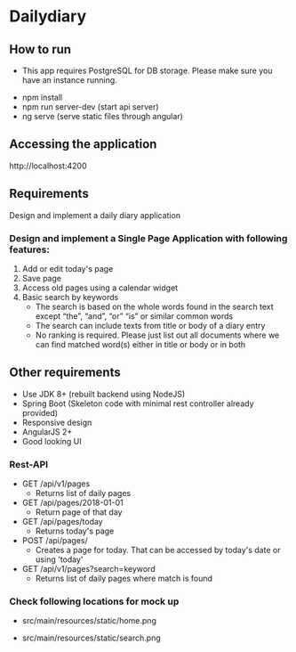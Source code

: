 # Dailydiary

## How to run
* This app requires PostgreSQL for DB storage. Please make sure you have an instance running.
- npm install
- npm run server-dev (start api server)
- ng serve (serve static files through angular)

## Accessing the application
http://localhost:4200 


## Requirements

Design and implement a daily diary application

### Design and implement a Single Page Application with following features:
1. Add or edit today's page
2. Save page
3. Access old pages using a calendar widget
4. Basic search by keywords
   - The search is based on the whole words found in the search text except “the”, “and”, “or” “is” or similar common words
   - The search can include texts from title or body of a diary entry
   - No ranking is required. Please just list out all documents where we can find matched word(s) either in title or body or in both

## Other requirements
* Use JDK 8+ (rebuilt backend using NodeJS)
* Spring Boot (Skeleton code with minimal rest controller already provided)
* Responsive design
* AngularJS 2+ 
* Good looking UI 

### Rest-API
* GET /api/v1/pages 
    - Returns list of daily pages
* GET /api/pages/2018-01-01 
    - Return page of that day
* GET /api/pages/today   
    - Returns today's page
* POST /api/pages/      
    - Creates a page for today. That can be accessed by today's date or using 'today'
* GET /api/v1/pages?search=keyword 
    - Returns list of daily pages where match is found

    
### Check following locations for mock up

* src/main/resources/static/home.png

* src/main/resources/static/search.png